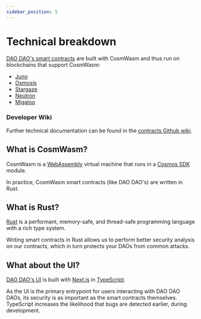 ```yaml
---
sidebar_position: 5
---
```


# Technical breakdown

[DAO DAO's smart contracts](https://github.com/DA0-DA0/dao-contracts/) are built
with CosmWasm and thus run on blockchains that support CosmWasm:

- [Juno](https://junonetwork.io/)
- [Osmosis](https://osmosis.zone/)
- [Stargaze](https://stargaze.zone/)
- [Neutron](https://www.neutron.org/)
- [Migaloo](https://twitter.com/migaloo_zone)

### Developer Wiki
Further technical documentation can be found in the [contracts Github wiki](https://github.com/DA0-DA0/dao-contracts/wiki).

## What is CosmWasm?

CosmWasm is a [WebAssembly](https://webassembly.org/) virtual machine that runs
in a [Cosmos SDK](https://docs.cosmos.network/) module.

In practice, CosmWasm smart contracts (like DAO DAO's) are written in Rust.


## What is Rust?

[Rust](https://www.rust-lang.org/) is a performant, memory-safe, and thread-safe
programming language with a rich type system.

Writing smart contracts in Rust allows us to perform better security analysis on
our contracts, which in turn protects your DAOs from common attacks.

## What about the UI?

[DAO DAO's UI](https://github.com/DA0-DA0/dao-dao-ui) is built with
[Next.js](https://nextjs.org/) in [TypeScript](https://www.typescriptlang.org/).

As the UI is the primary entrypoint for users interacting with DAO DAO DAOs, its
security is as important as the smart contracts themselves. TypeScript increases
the likelihood that bugs are detected earlier, during development.

